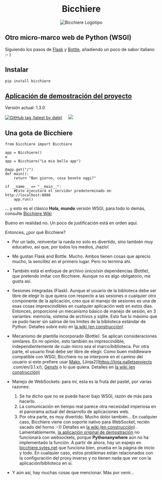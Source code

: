 <h1 align="center">Bicchiere</h1>


<p align="center"><img title="Un bel bicchiere di Campari" src="https://bicchiere.eu.pythonanywhere.com/static/img/bicchiere-rosso-2.jpg" alt="Bicchiere Logotipo"/></p>

## Otro micro-marco web de Python (WSGI)

Siguiendo los pasos de [Flask](https://flask.palletsprojects.com/en/2.1.x/) y [Bottle](https://bottlepy.org/docs/dev/), añadiendo un poco de sabor italiano :- )

## Instalar
```bash
pip install bicchiere
```

## [Aplicación de demostración del proyecto](https://bicchiere.sytes.net)

Versión actual: 1.3.0

<p>
    <a href="https://pypi.python.org/pypi/bicchiere" target="_blank" rel="nofollow"><img alt="GitHub tag (latest by date)" src="https://img.shields.io/github/v/tag/sandy98/bicchiere?color=%230cc000&label=bicchiere"></a>           
    &nbsp;&nbsp;&nbsp;
    <a href="https://pepy.tech/project/bicchiere" rel="nofollow" target="_blank">
        <img src="https://static.pepy.tech/personalized-badge/bicchiere?period=total&units=international_system&left_color=black&right_color=blue&left_text=Downloads"/>
    </a>
</p>

## Una gota de Bicchiere

```pithon
from bicchiere import Bicchiere

app = Bicchiere()
o
app = Bicchiere("La mia bella app")

@app.get("/")
def main():
    return "Bon giorno, cosa bevete oggi?"
    
if __name__ == "__main__":
    #Esto ejecutará el servidor predeterminado en http://localhost:8086
    app.run()
```

... y esto es el clásico **Hola, mundo** versión WSGI, para todo lo demás, consulte [Bicchiere Wiki](https://github.com/sandy98/bicchiere/wiki)

Bueno en realidad no. Un poco de justificación está en orden aquí.

Entonces, ¿por qué Bicchiere?

- Por un lado, reinventar la rueda no solo es divertido, sino también muy educativo, así que, por todos los medios, ¡hazlo!

- Me gustan Flask and Bottle. Mucho. Ambos tienen cosas que aprecio mucho, la sencillez en el primero lugar. Pero no termina ahí.
- También está el enfoque de archivo único/sin dependencias (Bottle), que pretendo imitar con Bicchiere. Aunque no es algo obligatorio, me gusta así.
- Sesiones integradas (Flask). Aunque el usuario de la biblioteca debe ser libre de elegir lo que quiera con respecto a las sesiones o cualquier otro componente de la aplicación, creo que el manejo de sesiones es una de esas cosas imprescindibles en cualquier aplicación web en estos días. Entonces, proporcioné un mecanismo básico de manejo de sesión, en 3 variantes: memoria, sistema de archivos y sqlite. Esto fue lo máximo que se pudo hacer sin salirse de los límites de la biblioteca estándar de Python. Detalles sobre esto en [la wiki (en construcción)](https://github.com/sandy98/bicchiere/wiki/Bicchiere-session)
- Mecanismo de plantilla incorporado (Bottle). Se aplican consideraciones similares. En mi opinión, esto también es imprescindible, independientemente de cuán micro sea el marco/biblioteca. Por otra parte, el usuario final debe ser libre de elegir. Como buen middleware compatible con WSGI, Bicchiere no se interpone en el camino del usuario si este prefiere usar [Mako](https://www.makotemplates.org/), [Jinja2](https://jinja.palletsprojects .com/en/3.1.x/), [Genshi](https://genshi.edgewall.org/) o lo que quiera. Detalles en [la wiki (en construcción)](https://github.com/sandy98/bicchiere/wiki/Bicchiere-templates)
- Manejo de WebSockets: para mí, esta es la fruta del pastel, por varias razones:
    1. Se ha dicho que no se puede hacer bajo WSGI, razón de más para hacerlo.
    2. La comunicación en tiempo real parece otra necesidad imperiosa en el panorama actual del desarrollo de aplicaciones web.
    3. Por otra parte, es muy divertido. Mucho dolor también...
En cualquier caso, Bicchiere viene con soporte nativo para WebSocket, recién sacado del horno :-))
Detalles en [la wiki (en construcción)](https://github.com/sandy98/bicchiere/wiki/Bicchiere-Websocket) . Lamentablemente, [la aplicación original de demostración](https://bicchiere.eu.pythonanywhere.com) no funcionará con websockets, porque **Pythonanywhere** aún no ha implementado la función. A partir de ahora, hay un espejo en [bicchiere.sytes.net](http://bicchiere.sytes.net) que funciona bien, prueba en la página de inicio y todo. En cualquier caso, estos problemas están relacionados con la configuración del proxy inverso y no tienen nada que ver con la aplicación/biblioteca en sí.
- Y aún así, hay muchas cosas que mencionar. Más por venir...